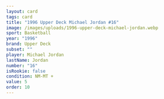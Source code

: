 ```yaml
---
layout: card
tags: card
title: "1996 Upper Deck Michael Jordan #16"
image: /images/uploads/1996-upper-deck-michael-jordan.webp
sport: Basketball
year: "1996"
brand: Upper Deck
subset: ""
player: Michael Jordan
lastName: Jordan
number: "16"
isRookie: false
condition: NM-MT +
value: 5
order: 10
---
```

